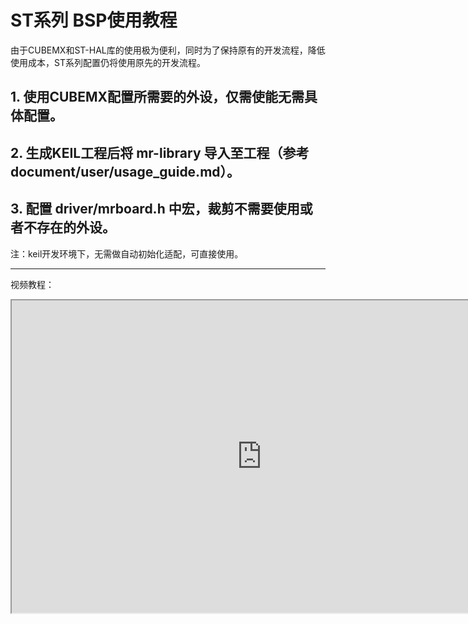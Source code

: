 # ST系列 BSP使用教程

由于CUBEMX和ST-HAL库的使用极为便利，同时为了保持原有的开发流程，降低使用成本，ST系列配置仍将使用原先的开发流程。

## 1. 使用CUBEMX配置所需要的外设，仅需使能无需具体配置。
## 2. 生成KEIL工程后将 mr-library 导入至工程（参考 document/user/usage_guide.md）。
## 3. 配置 driver/mrboard.h 中宏，裁剪不需要使用或者不存在的外设。

注：keil开发环境下，无需做自动初始化适配，可直接使用。

----------

视频教程：

<iframe height=500 width=800 src="https://gitee.com/MacRsh/mr-library/raw/master/bsp/st/document/build.mkv">

 ----------

## ADC外设

由于ST系列通道对应关系不统一，需在CUBEMX中勾选需要使用ADC通道。即可通过ADC设备操作。

![ADC](https://gitee.com/MacRsh/mr-library/raw/master/bsp/st/document/use_adc.png)

## GPIO外设

无需在CUBEMX配置，即可直接通过PIN设备操作。

注：禁止在CUBEMX中勾选任何EXTI中断（会出现中断函数重复定义）。

## 串口外设

选择需要使用的串口设备为异步模式，即可直接通过SERIAL设备操作。

![UART](https://gitee.com/MacRsh/mr-library/raw/master/bsp/st/document/use_uart.png)

注：禁止在CUBEMX中勾选任何串口中断（会出现中断函数重复定义）。

## SPI外设

选择需要使用的SPI设备为主机/从机模式，即可直接通过SPI设备操作。

![SPI](https://gitee.com/MacRsh/mr-library/raw/master/bsp/st/document/use_spi.png)

注：禁止在CUBEMX中勾选任何SPI中断（会出现中断函数重复定义）。

 ----------

## 导入完成后的keil文件结构

![KEIL](https://gitee.com/MacRsh/mr-library/raw/master/bsp/st/document/keil.png)

 ----------

## mrboard.h 板级配置

1. 引用芯片头文件，在 bsp head file位置删除 #warning 替换成对应芯片头文件。

```c
/**
 * @include bsp head file
 *
 * like this: #include "stm32f1xx.h"
 */
#include "stm32f4xx.h"                                              /* 此处以F4系列为例 */
```

2. 配置引脚数量和外设，裁剪宏配置。

假设芯片为48脚，3串口设备（2，3，4串口），修改引脚数量宏，删除不存在的串口宏。

```c
/**
 * @def Bsp pin number
 */
#define MR_BSP_PIN_NUMBER               48

/**
 * @def Bsp uart
 */
#define MR_BSP_UART_2
#define MR_BSP_UART_3
#define MR_BSP_UART_4
```